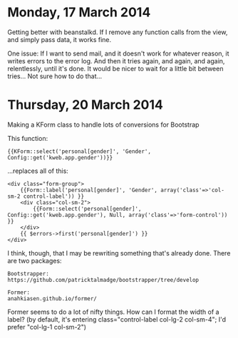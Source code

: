 Monday, 17 March 2014
=======================
Getting better with beanstalkd. If I remove any function calls from the view, and simply pass data, it works fine. 

One issue: If I want to send mail, and it doesn't work for whatever reason, it writes errors to the error log. And then it tries again, and again, and again, relentlessly, until it's done. It would be nicer to wait for a little bit between tries... Not sure how to do that...


Thursday, 20 March 2014
========================
Making a KForm class to handle lots of conversions for Bootstrap

This function:

    {{KForm::select('personal[gender]', 'Gender', Config::get('kweb.app.gender'))}}

...replaces all of this:

    <div class="form-group">
        {{Form::label('personal[gender]', 'Gender', array('class'=>'col-sm-2 control-label')) }}
        <div class="col-sm-2">
            {{Form::select('personal[gender]', Config::get('kweb.app.gender'), Null, array('class'=>'form-control')) }}
        </div>
        {{ $errors->first('personal[gender]') }}
    </div>

I think, though, that I may be rewriting something that's already done. There are two packages:

    Bootstrapper:
    https://github.com/patricktalmadge/bootstrapper/tree/develop

    Former:
    anahkiasen.github.io/former/

Former seems to do a lot of nifty things. How can I format the width of a label? (by default, it's entering class="control-label col-lg-2 col-sm-4"; I'd prefer "col-lg-1 col-sm-2")
